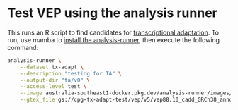 # Test VEP using the analysis runner

This runs an R script to find candidates for [transcriptional adaptation](https://www.nature.com/articles/s41586-019-1064-z). To run, use mamba to [install the analysis-runner](https://github.com/populationgenomics/team-docs/blob/main/getting_started.md#analysis-runner), then execute the following command:

```sh
analysis-runner \
    --dataset tx-adapt \
    --description "testing for TA" \
    --output-dir "ta/v0" \
    --access-level test \
    --image australia-southeast1-docker.pkg.dev/analysis-runner/images/driver-r:1.2 get_ta_candidates.R \
    --gtex_file gs://cpg-tx-adapt-test/vep/v5/vep88.10_cadd_GRCh38_annotation.tsv.bgz
```
